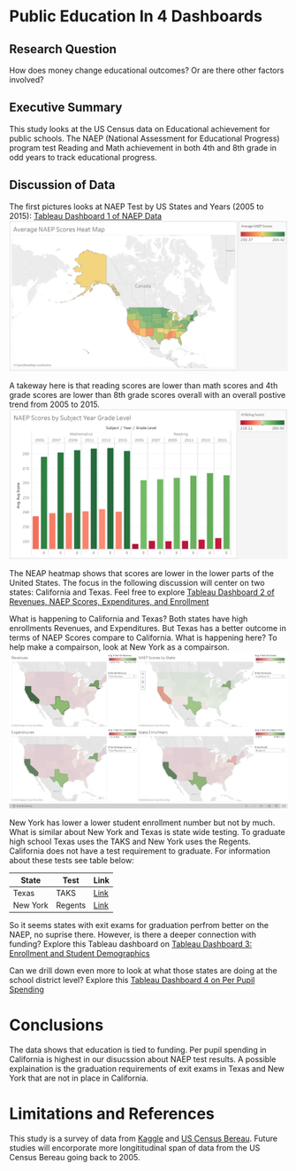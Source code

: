 # Public Education In 4 Dashboards #

## Research Question ##
How does money change educational outcomes? Or are there other factors involved?

## Executive Summary ##
This study looks at the US Census data on Educational achievement for public schools. The NAEP (National Assessment for Educational Progress) program test Reading and Math achievement in both 4th and 8th grade in odd years to track educational progress. 

## Discussion of Data ##
The first pictures looks at NAEP Test by US States and Years (2005 to 2015): [Tableau Dashboard 1 of NAEP Data](https://public.tableau.com/profile/david2973#!/vizhome/NAEPScores2005to2015/NAEPScores?publish=yes)
![NAEP Scores](https://github.com/yuchild/Public_Education_In_3_Dashboards/blob/master/Pics/naep_scores.png)

A takeway here is that reading scores are lower than math scores and 4th grade scores are lower than 8th grade scores overall with an overall postive trend from 2005 to 2015.
![NAEP Scores by Subject Year Grade Level](https://github.com/yuchild/Public_Education_In_3_Dashboards/blob/master/Pics/naep_scores_subject_year_grade_level.png)

The NEAP heatmap shows that scores are lower in the lower parts of the United States. The focus in the following discussion will center on two states: California and Texas. Feel free to explore [Tableau Dashboard 2 of Revenues, NAEP Scores, Expenditures, and Enrollment](https://public.tableau.com/profile/david2973#!/vizhome/EnrollmentScoresRevenuesExpenditures/RevenueScoresExpenditureandEnrollment?publish=yes)

What is happening to California and Texas? Both states have high enrollments Revenues, and Expenditures. But Texas has a better outcome in terms of NAEP Scores compare to California. What is happening here? To help make a compairson, look at New York as a compairson. 
![Snapshot of California, Texas, and New York Compairson](https://github.com/yuchild/Public_Education_In_3_Dashboards/blob/master/Pics/rev_NAEP_exp_enroll.png)

New York has lower a lower student enrollment number but not by much. What is similar about New York and Texas is state wide testing. To graduate high school Texas uses the TAKS and New York uses the Regents. California does not have a test requirement to graduate. For information about these tests see table below:

|State|Test|Link|
|---|---|---|
|Texas|TAKS|[Link](https://en.wikipedia.org/wiki/State_of_Texas_Assessments_of_Academic_Readiness)|
|New York|Regents|[Link](https://en.wikipedia.org/wiki/Regents_Examinations)|

So it seems states with exit exams for graduation perfrom better on the NAEP, no suprise there. However, is there a deeper connection with funding? Explore this Tableau dashboard on [Tableau Dashboard 3: Enrollment and Student Demographics](https://public.tableau.com/profile/david2973#!/vizhome/StudentDemographicsbyState/EnrollmentandStudentDemographics?publish=yes)

Can we drill down even more to look at what those states are doing at the school district level? Explore this [Tableau Dashboard 4 on Per Pupil Spending](https://public.tableau.com/profile/david2973#!/vizhome/CensusDataByDistricts/PerPupilDashboard?publish=yes)

# Conclusions #
The data shows that education is tied to funding. Per pupil spending in California is highest in our disucssion about NAEP test results. A possible explaination is the graduation requirements of exit exams in Texas and New York that are not in place in California. 

# Limitations and References #
This study is a survey of data from [Kaggle](https://www.kaggle.com/noriuk/us-education-datasets-unification-project) and [US Census Bereau](https://www.census.gov/data/tables/2015/econ/school-finances/secondary-education-finance.html). Future studies will encorporate more longititudinal span of data from the US Census Bereau going back to 2005. 
